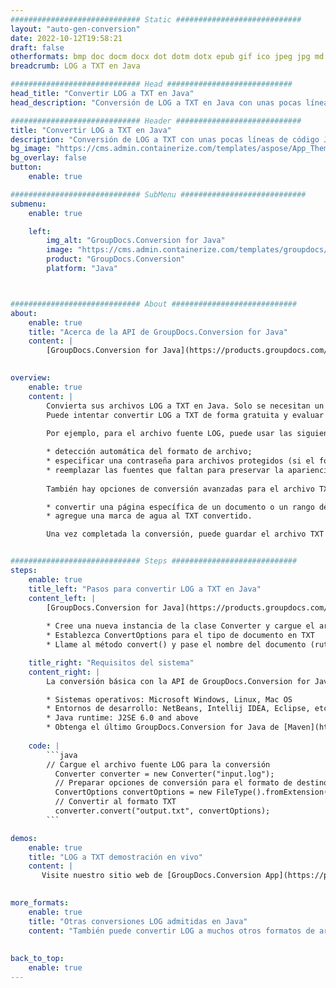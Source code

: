 ```yaml
---
############################# Static ############################
layout: "auto-gen-conversion"
date: 2022-10-12T19:58:21
draft: false
otherformats: bmp doc docm docx dot dotm dotx epub gif ico jpeg jpg md odt ott pdf png psd rtf tex tif tiff txt xps
breadcrumb: LOG a TXT en Java

############################# Head ############################
head_title: "Convertir LOG a TXT en Java"
head_description: "Conversión de LOG a TXT en Java con unas pocas líneas de código. Convierta más de 160 formatos de archivo con la API de conversión de documentos de GroupDocs para Java"

############################# Header ############################
title: "Convertir LOG a TXT en Java"
description: "Conversión de LOG a TXT con unas pocas líneas de código Java"
bg_image: "https://cms.admin.containerize.com/templates/aspose/App_Themes/V3/images/bg/header1.png"
bg_overlay: false
button:
    enable: true

############################# SubMenu ############################
submenu:
    enable: true

    left:
        img_alt: "GroupDocs.Conversion for Java"
        image: "https://cms.admin.containerize.com/templates/groupdocs/images/product-logos/90x90-noborder/groupdocs-conversion-java.png"
        product: "GroupDocs.Conversion"
        platform: "Java"



############################# About ############################
about:
    enable: true
    title: "Acerca de la API de GroupDocs.Conversion for Java"
    content: |
        [GroupDocs.Conversion for Java](https://products.groupdocs.com/conversion/java/) es una API de conversión de formato de archivo avanzada para convertir entre formatos populares de imagen y documento como Microsoft Office, OpenDocument, PDF, HTML, correo electrónico, CAD. y mucho más con solo unas pocas líneas de código. La API nativa detecta automáticamente los formatos de los documentos originales y ofrece muchas opciones para personalizar los documentos convertidos. Junto con la función de extraer información de un documento, también admite el almacenamiento en caché de los resultados de la conversión en el disco local de forma predeterminada. Sin embargo, se puede admitir cualquier tipo de almacenamiento en caché mediante la implementación de las interfaces adecuadas: Amazon S3, Dropbox, Google Drive, Windows Azure, Reddis o cualquier otra.
    

overview:
    enable: true
    content: |
        Convierta sus archivos LOG a TXT en Java. Solo se necesitan un par de líneas de código Java en cualquier plataforma de su elección, como Windows, Linux, macOS.
        Puede intentar convertir LOG a TXT de forma gratuita y evaluar la calidad de los resultados de la conversión. Junto con los sencillos scripts de conversión de archivos, puede probar opciones más sofisticadas para cargar el archivo de origen LOG y almacenar la salida TXT. 
        
        Por ejemplo, para el archivo fuente LOG, puede usar las siguientes opciones de carga:

        * detección automática del formato de archivo;
        * especificar una contraseña para archivos protegidos (si el formato de archivo lo admite);
        * reemplazar las fuentes que faltan para preservar la apariencia del documento.
        
        También hay opciones de conversión avanzadas para el archivo TXT:

        * convertir una página específica de un documento o un rango de páginas;
        * agregue una marca de agua al TXT convertido.

        Una vez completada la conversión, puede guardar el archivo TXT en su ruta de archivo local o en cualquier almacenamiento de terceros, como FTP, Amazon S3, Google Drive, Dropbox, etc. Tenga en cuenta que para convertir LOG a TXT, no necesita instalar ningún software adicional, como MS Office, Open Office, Adobe Acrobat Reader, etc.


############################# Steps ############################
steps:
    enable: true
    title_left: "Pasos para convertir LOG a TXT en Java"
    content_left: |
        [GroupDocs.Conversion for Java](https://products.groupdocs.com/conversion/java/) permite a los desarrolladores convertir fácilmente el archivo LOG a TXT con unas pocas líneas de código.
        
        * Cree una nueva instancia de la clase Converter y cargue el archivo LOG con la ruta completa
        * Establezca ConvertOptions para el tipo de documento en TXT
        * Llame al método convert() y pase el nombre del documento (ruta completa) y el formato (TXT) como parámetro

    title_right: "Requisitos del sistema"
    content_right: |
        La conversión básica con la API de GroupDocs.Conversion for Java se puede realizar con solo unas pocas líneas de código. Nuestras API son compatibles con todas las principales plataformas y sistemas operativos. Antes de ejecutar el código a continuación, asegúrese de tener instalados los siguientes requisitos previos en su sistema.

        * Sistemas operativos: Microsoft Windows, Linux, Mac OS
        * Entornos de desarrollo: NetBeans, Intellij IDEA, Eclipse, etc.
        * Java runtime: J2SE 6.0 and above
        * Obtenga el último GroupDocs.Conversion for Java de [Maven](https://repository.groupdocs.com/webapp/#/artifacts/browse/tree/General/repo/com/groupdocs/groupdocs-conversion)
         
    code: |
        ```java    
        // Cargue el archivo fuente LOG para la conversión
          Converter converter = new Converter("input.log");
          // Preparar opciones de conversión para el formato de destino TXT
          ConvertOptions convertOptions = new FileType().fromExtension("txt").getConvertOptions();
          // Convertir al formato TXT
          converter.convert("output.txt", convertOptions);
        ```

demos:
    enable: true
    title: "LOG a TXT demostración en vivo"
    content: |
       Visite nuestro sitio web de [GroupDocs.Conversion App](https://products.groupdocs.app/conversion/family) y pruebe la conversión de LOG a TXT ahora. La demostración gratuita tiene los siguientes beneficios
          

more_formats:
    enable: true
    title: "Otras conversiones LOG admitidas en Java"
    content: "También puede convertir LOG a muchos otros formatos de archivo. Consulte la lista a continuación."
       
       
back_to_top:
    enable: true
---
```

